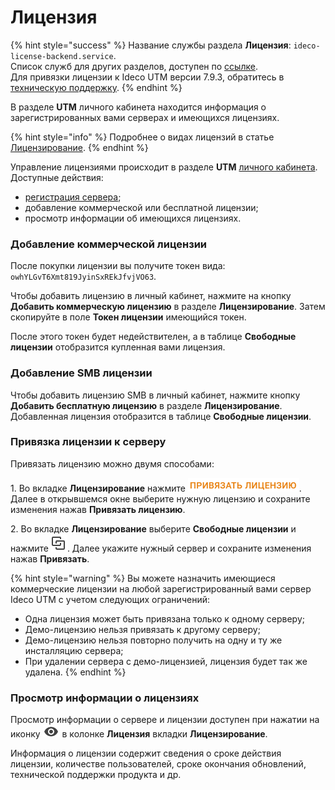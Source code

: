 # Лицензия

{% hint style="success" %}
Название службы раздела **Лицензия**: `ideco-license-backend.service`. \
Список служб для других разделов, доступен по [ссылке](terminal.md). \
Для привязки лицензии к Ideco UTM версии 7.9.3, обратитесь в [техническую поддержку](../general/technical-support.md).
{% endhint %}

В разделе **UTM** личного кабинета находится информация о зарегистрированных вами серверах и имеющихся лицензиях.

{% hint style="info" %}
Подробнее о видах лицензий в статье [Лицензирование](../general/license.md).
{% endhint %}

Управление лицензиями происходит в разделе **UTM** [личного кабинета](https://my.ideco.ru/). Доступные действия:

* [регистрация сервера](../../service/server-registration.md);
* добавление коммерческой или бесплатной лицензии;
* просмотр информации об имеющихся лицензиях.

### Добавление коммерческой лицензии

После покупки лицензии вы получите токен вида: `owhYLGvT6Xmt819JyinSxREkJfvjVO63`.

Чтобы добавить лицензию в личный кабинет, нажмите на кнопку **Добавить коммерческую лицензию** в разделе **Лицензирование**. Затем скопируйте в поле **Токен лицензии** имеющийся токен.

После этого токен будет недействителен, а в таблице **Свободные лицензии** отобразится купленная вами лицензия.

### Добавление SMB лицензии

Чтобы добавить лицензию SMB в личный кабинет, нажмите кнопку **Добавить бесплатную лицензию** в разделе **Лицензирование**. Добавленная лицензия отобразится в таблице **Свободные лицензии**.

### Привязка лицензии к серверу

Привязать лицензию можно двумя способами:

1\. Во вкладке **Лицензирование** нажмите ![](../../.gitbook/assets/icon-lk-licens.png). Далее в открывшемся окне выберите нужную лицензию и сохраните изменения нажав **Привязать лицензию**.

2\. Во вкладке **Лицензирование** выберите **Свободные лицензии** и нажмите ![](../../.gitbook/assets/icon-lk.png). Далее укажите нужный сервер и сохраните изменения нажав **Привязать**.

{% hint style="warning" %}
Вы можете назначить имеющиеся коммерческие лицензии на любой зарегистрированный вами сервер Ideco UTM с учетом следующих ограничений:

* Одна лицензия может быть привязана только к одному серверу;
* Демо-лицензию нельзя привязать к другому серверу;
* Демо-лицензию нельзя повторно получить на одну и ту же инсталляцию сервера;
* При удалении сервера с демо-лицензией, лицензия будет так же удалена.
{% endhint %}

### Просмотр информации о лицензиях

Просмотр информации о сервере и лицензии доступен при нажатии на иконку ![](../../.gitbook/assets/eye-icon.png) в колонке **Лицензия** вкладки **Лицензирование**.

Информация о лицензии содержит сведения о сроке действия лицензии, количестве пользователей, сроке окончания обновлений, технической поддержки продукта и др.
